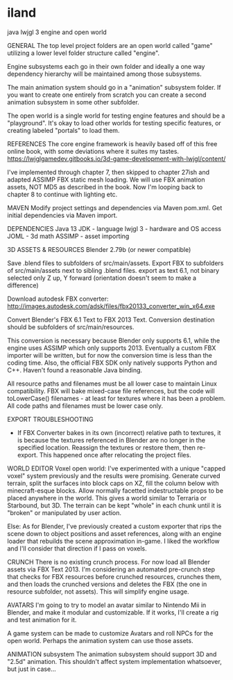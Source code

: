 # iland
java lwjgl 3 engine and open world



GENERAL
The top level project folders are an open world called "game" utilizing a lower level folder structure called "engine".

Engine subsystems each go in their own folder and ideally a one way dependency hierarchy will be maintained among those subsystems.

The main animation system should go in a "animation" subsystem folder. If you want to create one entirely from scratch you can create a second animation subsystem in some other subfolder.

The open world is a single world for testing engine features and should be a "playground". It's okay to load other worlds for testing specific features, or creating labeled "portals" to load them.


REFERENCES
The core engine framework is heavily based off of this free online book, with some deviations where it suites my tastes.
https://lwjglgamedev.gitbooks.io/3d-game-development-with-lwjgl/content/

I've implemented through chapter 7, then skipped to chapter 27ish and adapted ASSIMP FBX static mesh loading. We will use FBX animation assets, NOT MD5 as described in the book. Now I'm looping back to chapter 8 to continue with lighting etc.



MAVEN
Modify project settings and dependencies via Maven pom.xml. Get initial dependencies via Maven import.



DEPENDENCIES
Java 13 JDK - language
lwjgl 3 - hardware and OS access
JOML - 3d math
ASSIMP - asset importing



3D ASSETS & RESOURCES
Blender 2.79b (or newer compatible)

Save .blend files to subfolders of src/main/assets.
Export FBX to subfolders of src/main/assets next to sibling .blend files.
  export as text 6.1, not binary
  selected only
  Z up, Y forward (orientation doesn't seem to make a difference)

Download autodesk FBX converter:
http://images.autodesk.com/adsk/files/fbx20133_converter_win_x64.exe

Convert Blender's FBX 6.1 Text to FBX 2013 Text.
Conversion destination should be subfolders of src/main/resources.

This conversion is necessary because Blender only supports 6.1, while the engine uses ASSIMP which only supports 2013. Eventually a custom FBX importer will be written, but for now the conversion time is less than the coding time. Also, the official FBX SDK only natively supports Python and C++. Haven't found a reasonable Java binding.

All resource paths and filenames must be all lower case to maintain Linux compatibility. FBX will bake mixed-case file references, but the code will toLowerCase() filenames - at least for textures where it has been a problem. All code paths and filenames must be lower case only.



EXPORT TROUBLESHOOTING
- If FBX Converter bakes in its own (incorrect) relative path to textures, it is because the textures referenced in Blender are no longer in the specified location. Reassign the textures or restore them, then re-export. This happened once after relocating the project files.



WORLD EDITOR
Voxel open world: I've experimented with a unique "capped voxel" system previously and the results were promising. Generate curved terrain, split the surfaces into block caps on XZ, fill the column below with minecraft-esque blocks.
Allow normally facetted indestructable props to be placed anywhere in the world. This gives a world similar to Terraria or Starbound, but 3D. The terrain can be kept "whole" in each chunk until it is "broken" or manipulated by user action.

Else: As for Blender, I've previously created a custom exporter that rips the scene down to object positions and asset references, along with an engine loader that rebuilds the scene approximation in-game. I liked the workflow and I'll consider that direction if I pass on voxels.



CRUNCH
There is no existing crunch process. For now load all Blender assets via FBX Text 2013. I'm considering an automated pre-crunch step that checks for FBX resources before crunched resources, crunches them, and then loads the crunched versions and deletes the FBX (the one in resource subfolder, not assets).
This will simplify engine usage.



AVATARS
I'm going to try to model an avatar similar to Nintendo Mii in Blender, and make it modular and customizable. If it works, I'll create a rig and test animation for it.

A game system can be made to customize Avatars and roll NPCs for the open world. Perhaps the animation system can use those assets.



ANIMATION subsystem
The animation subsystem should support 3D and "2.5d" animation. This shouldn't affect system implementation whatsoever, but just in case...

